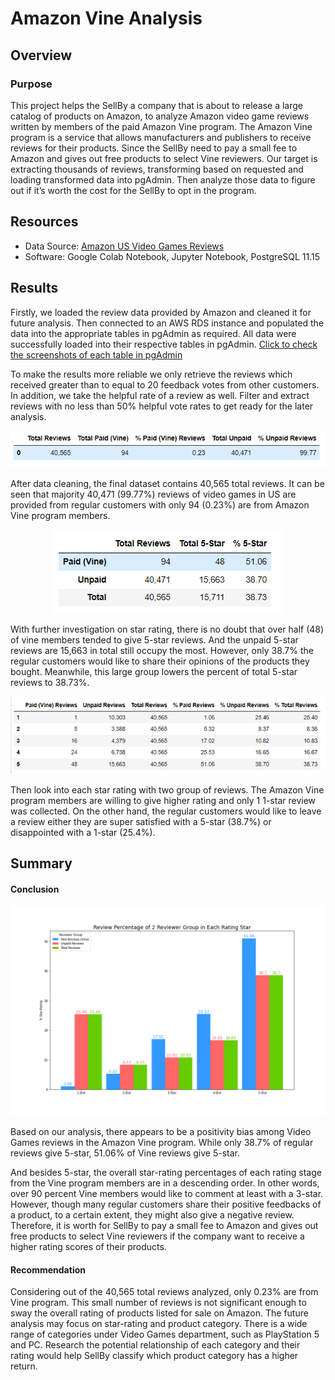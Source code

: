 # Amazon Vine Analysis

## Overview

### Purpose
This project helps the SellBy a company that is about to release a large catalog of products on Amazon, to analyze Amazon video game reviews written by members of the paid Amazon Vine program. The Amazon Vine program is a service that allows manufacturers and publishers to receive reviews for their products. Since the SellBy need to pay a small fee to Amazon and gives out free products to select Vine reviewers. Our target is extracting thousands of reviews, transforming based on requested and loading transformed data into pgAdmin. Then analyze those data to figure out if  it’s worth the cost for the SellBy to opt in the program.

## Resources
- Data Source: 
[Amazon US Video Games Reviews](https://s3.amazonaws.com/amazon-reviews-pds/tsv/amazon_reviews_us_Video_Games_v1_00.tsv.gz)
- Software: Google Colab Notebook, Jupyter Notebook, PostgreSQL 11.15

## Results
Firstly, we loaded the review data provided by Amazon and cleaned it for future analysis. Then connected to an AWS RDS instance and populated the data into the appropriate tables in pgAdmin as required. All data were successfully loaded into their respective tables in pgAdmin. [Click to check the screenshots of each table in pgAdmin](https://github.com/Jarviniazh/Module16-Challenge-Amazon-Vine-Analysis/tree/main/Resources/PgAdmin_Screenshots)

To make the results more reliable we only retrieve the reviews which received greater than to equal to 20 feedback votes from other customers. In addition, we take the helpful rate of a review as well. Filter and extract reviews with no less than 50% helpful vote rates to get ready for the later analysis. 

<p align="center">
 <img src="https://github.com/Jarviniazh/Module16-Challenge-Amazon-Vine-Analysis/blob/main/Resources/Basic_summary.png?raw=true" alt="Basic Summary"/>
</p> 

After data cleaning, the final dataset contains 40,565 total reviews. It can be seen that majority 40,471 (99.77%) reviews of video games in US are provided from regular customers with only 94 (0.23%) are from Amazon Vine program members.

<p align="center">
 <img src="https://github.com/Jarviniazh/Module16-Challenge-Amazon-Vine-Analysis/blob/main/Resources/Overall_summary.png?raw=true" alt="Overall Summary"/>
</p> 

With further investigation on star rating, there is no doubt that over half (48) of vine members tended to give 5-star reviews. And the unpaid 5-star reviews are 15,663 in total still occupy the most. However, only 38.7% the regular customers would like to share their opinions of the products they bought. Meanwhile, this large group lowers the percent of total 5-star reviews to 38.73%.    

<p align="center">
 <img src="https://github.com/Jarviniazh/Module16-Challenge-Amazon-Vine-Analysis/blob/main/Resources/Star_summary.png?raw=true" alt="Star Rating Summary"/>
</p> 

Then look into each star rating with two group of reviews. The Amazon Vine program members are willing to give higher rating and only 1 1-star review was collected. On the other hand, the regular customers would like to leave a review either they are super satisfied with a 5-star (38.7%) or disappointed with a 1-star (25.4%). 

## Summary
#### Conclusion
<p align="center">
 <img src="https://github.com/Jarviniazh/Module16-Challenge-Amazon-Vine-Analysis/blob/main/Resources/Bias_summary.png?raw=true" alt="Bias Analysis"/>
</p> 

Based on our analysis, there appears to be a positivity bias among Video Games reviews in the Amazon Vine program. While only 38.7% of regular reviews give 5-star, 51.06% of Vine reviews give 5-star. 

And besides 5-star, the overall star-rating percentages of each rating stage from the Vine program members are in a descending order. In other words, over 90 percent Vine members would like to comment at least with a 3-star. However, though many regular customers share their positive feedbacks of a product, to a certain extent, they might also give a negative review. Therefore, it is worth for SellBy to pay a small fee to Amazon and gives out free products to select Vine reviewers if the company want to receive a higher rating scores of their products.      


#### Recommendation
Considering out of the 40,565 total reviews analyzed, only 0.23% are from Vine program. This small number of reviews is not significant enough to sway the overall rating of products listed for sale on Amazon. The future analysis may focus on star-rating and product category. There is a wide range of categories under Video Games department, such as PlayStation 5 and PC. Research the potential relationship of each category and their rating would help SellBy classify which product category has a higher return.   
